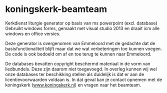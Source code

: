 # koningskerk-beamteam
Kerkdienst liturgie generator op basis van ms powerpoint (excl. database)
Gebruikt windows forms, gemaakt met visual studio 2013 en draait icm alle windows en office versies.

Deze generator is overgenomen van Emmeloord met de gedachte dat de basisfunctionaliteit blijft maar dat we wat verbeteringen toe kunnen voegen.
De code is ook bedoeld om af en toe terug te kunnen naar Emmeloord.

De databases bevatten copyright beschermd materiaal in de vorm van liedbundels. Deze zijn daarom niet toegevoegd.
In overleg kunnen wij wel onze databases ter beschikking stellen als duidelijk is dat er aan de licentievoorwaarden voldaan is.
In dat geval kan je contact opnemen met de koningskerk (www.koningskerk.nl) en vragen naar het beamteam.
